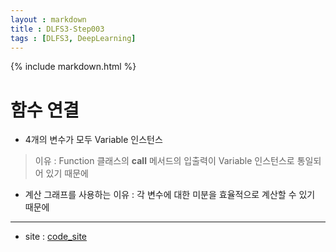 ```yaml
---
layout : markdown
title : DLFS3-Step003
tags : [DLFS3, DeepLearning]
---
```


{% include markdown.html %}

# 함수 연결

- 4개의 변수가 모두 Variable 인스턴스
> 이유 : Function 클래스의 __call__ 메서드의 입출력이 Variable 인스턴스로 통일되어 있기 때문에

- 계산 그래프를 사용하는 이유 :  각 변수에 대한 미분을 효율적으로 계산할 수 있기 때문에

---

- site : [code_site](https://github.com/insu97/Deep-Learning-from-Scratch3/blob/main/code/Step003.ipynb)
